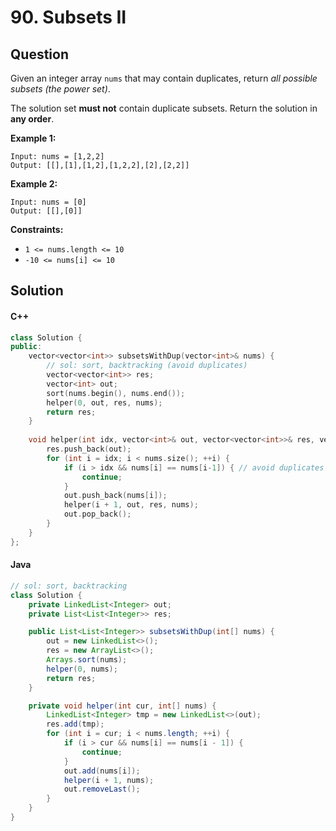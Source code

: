 # 90. Subsets II

## Question

Given an integer array `nums` that may contain duplicates, return _all possible subsets (the power set)_.

The solution set **must not** contain duplicate subsets. Return the solution in **any order**.

**Example 1:**

```
Input: nums = [1,2,2]
Output: [[],[1],[1,2],[1,2,2],[2],[2,2]]
```

**Example 2:**

```
Input: nums = [0]
Output: [[],[0]]
```

**Constraints:**

* `1 <= nums.length <= 10`
* `-10 <= nums[i] <= 10`

## Solution

#### C++

```cpp
class Solution {
public:
    vector<vector<int>> subsetsWithDup(vector<int>& nums) {
        // sol: sort, backtracking (avoid duplicates)
        vector<vector<int>> res;
        vector<int> out;
        sort(nums.begin(), nums.end());
        helper(0, out, res, nums);
        return res;
    }
    
    void helper(int idx, vector<int>& out, vector<vector<int>>& res, vector<int>& nums) {
        res.push_back(out);
        for (int i = idx; i < nums.size(); ++i) {
            if (i > idx && nums[i] == nums[i-1]) { // avoid duplicates
                continue;
            }
            out.push_back(nums[i]);
            helper(i + 1, out, res, nums);
            out.pop_back();
        }
    }
};
```

#### Java

```java
// sol: sort, backtracking
class Solution {
    private LinkedList<Integer> out;
    private List<List<Integer>> res;

    public List<List<Integer>> subsetsWithDup(int[] nums) {
        out = new LinkedList<>();
        res = new ArrayList<>();
        Arrays.sort(nums);
        helper(0, nums);
        return res;
    }

    private void helper(int cur, int[] nums) {
        LinkedList<Integer> tmp = new LinkedList<>(out);
        res.add(tmp);
        for (int i = cur; i < nums.length; ++i) {
            if (i > cur && nums[i] == nums[i - 1]) {
                continue;
            }
            out.add(nums[i]);
            helper(i + 1, nums);
            out.removeLast();
        }
    }
}
```
